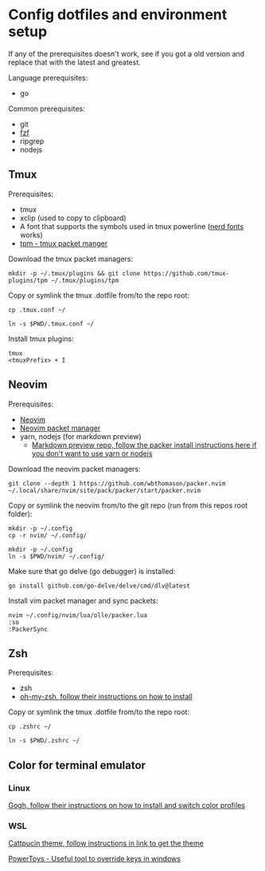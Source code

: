 # Config dotfiles and environment setup
If any of the prerequisites doesn't work, see if you got a old version and replace that with the latest and greatest.

Language prerequisites:
* go

Common prerequisites:
* git
* [fzf](https://github.com/junegunn/fzf)
* ripgrep
* nodejs

## Tmux
Prerequisites:
* tmux
* xclip (used to copy to clipboard)
* A font that supports the symbols used in tmux powerline ([nerd fonts](https://github.com/ryanoasis/nerd-fonts) works)
* [tpm - tmux packet manger](https://github.com/tmux-plugins/tpm)   

Download the tmux packet managers:
```
mkdir -p ~/.tmux/plugins && git clone https://github.com/tmux-plugins/tpm ~/.tmux/plugins/tpm
```
Copy or symlink the tmux .dotfile from/to the repo root:
```
cp .tmux.conf ~/
```
```
ln -s $PWD/.tmux.conf ~/
```
Install tmux plugins:
```
tmux
<tmuxPrefix> + I
```

## Neovim
Prerequisites:
* [Neovim](https://github.com/neovim/neovim) 
* [Neovim packet manager](https://github.com/wbthomason/packer.nvim)
* yarn, nodejs (for markdown preview)
    * [Markdown preview repo, follow the packer install instructions here if you don't want to use yarn or nodejs](https://github.com/iamcco/markdown-preview.nvim)

Download the neovim packet managers:
```
git clone --depth 1 https://github.com/wbthomason/packer.nvim ~/.local/share/nvim/site/pack/packer/start/packer.nvim
```

Copy or symlink the neovim from/to the git repo (run from this repos root folder):
```
mkdir -p ~/.config
cp -r nvim/ ~/.config/
```
```
mkdir -p ~/.config
ln -s $PWD/nvim/ ~/.config/
```
Make sure that go delve (go debugger) is installed:
```
go install github.com/go-delve/delve/cmd/dlv@latest
```

Install vim packet manager and sync packets:
```
nvim ~/.config/nvim/lua/olle/packer.lua
:so
:PackerSync
```

## Zsh
Prerequisites:
* zsh
* [oh-my-zsh, follow their instructions on how to install](https://github.com/ohmyzsh/ohmyzsh/)

Copy or symlink the tmux .dotfile from/to the repo root:
```
cp .zshrc ~/
```
```
ln -s $PWD/.zshrc ~/
```

## Color for terminal emulator
### Linux
[Gogh, follow their instructions on how to install and switch color profiles](https://github.com/Gogh-Co/Gogh)

### WSL
[Cattpucin theme, follow instructions in link to get the theme](https://github.com/catppuccin/windows-terminal)

[PowerToys - Useful tool to override keys in windows](https://github.com/microsoft/PowerToys)
